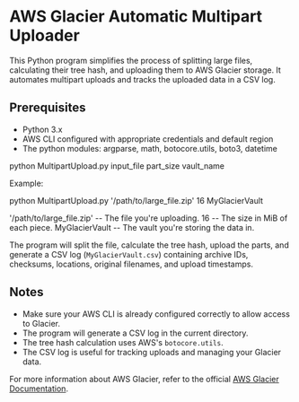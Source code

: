 # AWS Glacier Automatic Multipart Uploader

This Python program simplifies the process of splitting large files, calculating their tree hash, and uploading them to AWS Glacier storage. It automates multipart uploads and tracks the uploaded data in a CSV log.

## Prerequisites

- Python 3.x
- AWS CLI configured with appropriate credentials and default region
- The python modules: argparse, math, botocore.utils, boto3, datetime 

python MultipartUpload.py input_file part_size vault_name

Example:

python MultipartUpload.py '/path/to/large_file.zip' 16 MyGlacierVault

'/path/to/large_file.zip' -- The file you're uploading.
16 -- The size in MiB of each piece.
MyGlacierVault -- The vault you're storing the data in. 


The program will split the file, calculate the tree hash, upload the parts, and generate a CSV log (`MyGlacierVault.csv`) containing archive IDs, checksums, locations, original filenames, and upload timestamps.

## Notes

- Make sure your AWS CLI is already configured correctly to allow access to Glacier.
- The program will generate a CSV log in the current directory.
- The tree hash calculation uses AWS's `botocore.utils`.
- The CSV log is useful for tracking uploads and managing your Glacier data.

For more information about AWS Glacier, refer to the official [AWS Glacier Documentation](https://docs.aws.amazon.com/amazonglacier/latest/dev/introduction.html).

